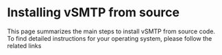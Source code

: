 # Installing vSMTP from source

This page summarizes the main steps to install vSMTP from source code. To find detailed instructions for your operating system, please follow the related links


